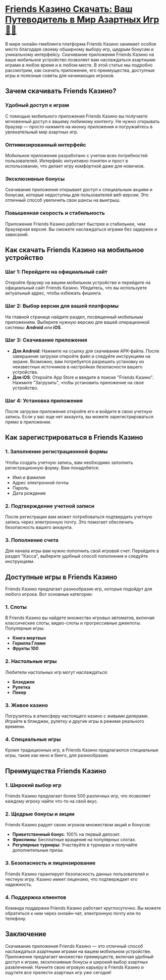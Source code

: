 # [Friends Казино Скачать: Ваш Путеводитель в Мир Азартных Игр 🎲📲](https://gofriends.vc/FRJUD)

В мире онлайн-гемблинга платформа Friends Казино занимает особое место благодаря своему обширному выбору игр, щедрым бонусам и уникальному интерфейсу. Скачивание приложения Friends Казино на ваше мобильное устройство позволяет вам наслаждаться азартными играми в любое время и в любом месте. В этой статье мы подробно рассмотрим, как скачать приложение, его преимущества, доступные игры и полезные советы для начинающих игроков.

## Зачем скачивать Friends Казино?

### Удобный доступ к играм

С помощью мобильного приложения Friends Казино вы получаете мгновенный доступ к вашему любимому контенту. Не нужно открывать браузер — просто нажмите на иконку приложения и погружайтесь в увлекательный мир азартных игр.

### Оптимизированный интерфейс

Мобильное приложение разработано с учетом всех потребностей пользователей. Интерфейс интуитивно понятен и прост в использовании, что делает игру комфортной даже для новичков.

### Эксклюзивные бонусы

Скачивание приложения открывает доступ к специальным акциям и бонусам, которые недоступны для пользователей веб-версии. Это отличный способ увеличить свои шансы на выигрыш.

### Повышенная скорость и стабильность

Приложение Friends Казино работает быстрее и стабильнее, чем браузерная версия. Вы сможете наслаждаться играми без задержек и зависаний.

## Как скачать Friends Казино на мобильное устройство

### Шаг 1: Перейдите на официальный сайт

Откройте браузер на вашем мобильном устройстве и перейдите на официальный сайт Friends Казино. Убедитесь, что вы используете актуальный адрес, чтобы избежать фишинга.

### Шаг 2: Выбор версии для вашей платформы

На главной странице найдите раздел, посвященный мобильным приложениям. Выберите нужную версию для вашей операционной системы: **Android** или **iOS**.

### Шаг 3: Скачивание приложения

* **Для Android**: Нажмите на ссылку для скачивания APK-файла. После завершения загрузки откройте файл и следуйте инструкциям на экране. Возможно, вам потребуется разрешить установку из неизвестных источников в настройках безопасности вашего устройства.
* **Для iOS**: Откройте App Store и введите в поиске "Friends Казино". Нажмите "Загрузить", чтобы установить приложение на свое устройство.

### Шаг 4: Установка приложения

После загрузки приложения откройте его и войдите в свою учетную запись. Если у вас еще нет аккаунта, вы можете зарегистрироваться прямо в приложении.

## Как зарегистрироваться в Friends Казино

### 1. Заполнение регистрационной формы

Чтобы создать учетную запись, вам необходимо заполнить регистрационную форму. Вам понадобятся:

* Имя и фамилия
* Адрес электронной почты
* Пароль
* Дата рождения

### 2. Подтверждение учетной записи

После регистрации вам может потребоваться подтвердить учетную запись через электронную почту. Это помогает обеспечить безопасность вашего аккаунта.

### 3. Пополнение счета

Для начала игры вам нужно пополнить свой игровой счет. Перейдите в раздел "Касса", выберите удобный способ пополнения и следуйте инструкциям.

## Доступные игры в Friends Казино

Friends Казино предлагает разнообразие игр, которые подойдут для любого игрока. Вот основные категории:

### 1. Слоты

В Friends Казино вы найдете множество игровых автоматов, включая классические слоты, видео-слоты и прогрессивные джекпоты. Популярные игры:

* **Книга мертвых**
* **Горилла Глами**
* **Фрукты 100**

### 2. Настольные игры

Любители настольных игр могут наслаждаться:

* **Блэкджек**
* **Рулетка**
* **Покер**

### 3. Живое казино

Погрузитесь в атмосферу настоящего казино с живыми дилерами. Играйте в блэкджек, рулетку и другие игры в режиме реального времени.

### 4. Специальные игры

Кроме традиционных игр, в Friends Казино предлагаются специальные игры, такие как кено и бинго, для разнообразия.

## Преимущества Friends Казино

### 1. Широкий выбор игр

Friends Казино предлагает более 500 различных игр, что позволяет каждому игроку найти что-то на свой вкус.

### 2. Щедрые бонусы и акции

Friends Казино радует своих игроков множеством акций и бонусов:

* **Приветственный бонус**: 100% на первый депозит.
* **Фриспины**: Бесплатные вращения на популярных слотах.
* **Регулярные турниры**: Участвуйте в турнирах и получайте дополнительные призы.

### 3. Безопасность и лицензирование

Friends Казино гарантирует безопасность данных пользователей и честную игру. Казино имеет лицензию, что подтверждает его надежность.

### 4. Поддержка клиентов

Команда поддержки Friends Казино работает круглосуточно. Вы можете обратиться к ним через онлайн-чат, электронную почту или по телефону.

## Заключение

Скачивание приложения Friends Казино — это отличный способ наслаждаться азартными играми на вашем мобильном устройстве. Приложение предлагает множество преимуществ, включая удобный доступ к играм, эксклюзивные бонусы и широкий выбор азартных развлечений. Начните свою игровую карьеру в Friends Казино и ощутите все прелести азартных игр уже сегодня!
